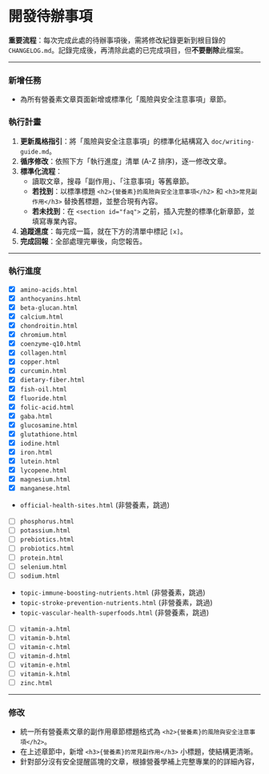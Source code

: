 # 開發待辦事項

**重要流程**：每次完成此處的待辦事項後，需將修改紀錄更新到根目錄的 `CHANGELOG.md`。記錄完成後，再清除此處的已完成項目，但**不要刪除**此檔案。

---

### 新增任務
- 為所有營養素文章頁面新增或標準化「風險與安全注意事項」章節。

### 執行計畫
1.  **更新風格指引**：將「風險與安全注意事項」的標準化結構寫入 `doc/writing-guide.md`。
2.  **循序修改**：依照下方「執行進度」清單 (A-Z 排序)，逐一修改文章。
3.  **標準化流程**：
    - 讀取文章，搜尋「副作用」、「注意事項」等舊章節。
    - **若找到**：以標準標題 `<h2>{營養素}的風險與安全注意事項</h2>` 和 `<h3>常見副作用</h3>` 替換舊標題，並整合現有內容。
    - **若未找到**：在 `<section id="faq">` 之前，插入完整的標準化新章節，並填寫專業內容。
4.  **追蹤進度**：每完成一篇，就在下方的清單中標記 `[x]`。
5.  **完成回報**：全部處理完畢後，向您報告。

---

### 執行進度
- [x] `amino-acids.html`
- [x] `anthocyanins.html`
- [x] `beta-glucan.html`
- [x] `calcium.html`
- [x] `chondroitin.html`
- [x] `chromium.html`
- [x] `coenzyme-q10.html`
- [x] `collagen.html`
- [x] `copper.html`
- [x] `curcumin.html`
- [x] `dietary-fiber.html`
- [x] `fish-oil.html`
- [x] `fluoride.html`
- [x] `folic-acid.html`
- [x] `gaba.html`
- [x] `glucosamine.html`
- [x] `glutathione.html`
- [x] `iodine.html`
- [x] `iron.html`
- [x] `lutein.html`
- [x] `lycopene.html`
- [x] `magnesium.html`
- [x] `manganese.html`
- `official-health-sites.html` (非營養素，跳過)
- [ ] `phosphorus.html`
- [ ] `potassium.html`
- [ ] `prebiotics.html`
- [ ] `probiotics.html`
- [ ] `protein.html`
- [ ] `selenium.html`
- [ ] `sodium.html`
- `topic-immune-boosting-nutrients.html` (非營養素，跳過)
- `topic-stroke-prevention-nutrients.html` (非營養素，跳過)
- `topic-vascular-health-superfoods.html` (非營養素，跳過)
- [ ] `vitamin-a.html`
- [ ] `vitamin-b.html`
- [ ] `vitamin-c.html`
- [ ] `vitamin-d.html`
- [ ] `vitamin-e.html`
- [ ] `vitamin-k.html`
- [ ] `zinc.html`

---

### 修改
- 統一所有營養素文章的副作用章節標題格式為 `<h2>{營養素}的風險與安全注意事項</h2>`。
- 在上述章節中，新增 `<h3>{營養素}的常見副作用</h3>` 小標題，使結構更清晰。
- 針對部分沒有安全提醒區塊的文章，根據營養學補上完整專業的的詳細內容，